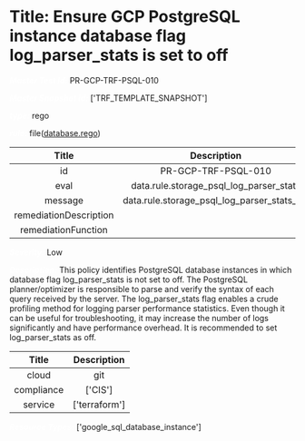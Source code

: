 



# Title: Ensure GCP PostgreSQL instance database flag log_parser_stats is set to off


***<font color="white">Master Test Id:</font>*** PR-GCP-TRF-PSQL-010

***<font color="white">Master Snapshot Id:</font>*** ['TRF_TEMPLATE_SNAPSHOT']

***<font color="white">type:</font>*** rego

***<font color="white">rule:</font>*** file([database.rego])  
  
  
  
  

|Title|Description|
| :---: | :---: |
|id|PR-GCP-TRF-PSQL-010|
|eval|data.rule.storage_psql_log_parser_stats|
|message|data.rule.storage_psql_log_parser_stats_err|
|remediationDescription||
|remediationFunction||


***<font color="white">Severity:</font>*** Low

***<font color="white">Description:</font>*** This policy identifies PostgreSQL database instances in which database flag log_parser_stats is not set to off. The PostgreSQL planner/optimizer is responsible to parse and verify the syntax of each query received by the server. The log_parser_stats flag enables a crude profiling method for logging parser performance statistics. Even though it can be useful for troubleshooting, it may increase the number of logs significantly and have performance overhead. It is recommended to set log_parser_stats as off.  
  
  

|Title|Description|
| :---: | :---: |
|cloud|git|
|compliance|['CIS']|
|service|['terraform']|


***<font color="white">Resource Types:</font>*** ['google_sql_database_instance']


[database.rego]: https://github.com/prancer-io/prancer-compliance-test/tree/master/google/terraform/database.rego
